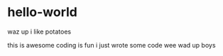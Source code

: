 # hello-world

waz up i like potatoes

this is awesome coding is fun
i just wrote some code wee
wad up boys
